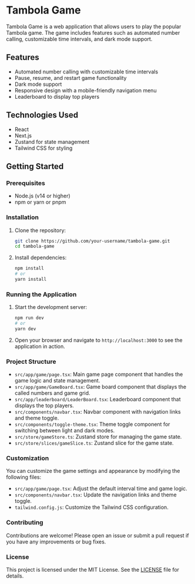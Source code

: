 # Tambola Game

Tambola Game is a web application that allows users to play the popular Tambola game. The game includes features such as automated number calling, customizable time intervals, and dark mode support.

## Features

- Automated number calling with customizable time intervals
- Pause, resume, and restart game functionality
- Dark mode support
- Responsive design with a mobile-friendly navigation menu
- Leaderboard to display top players

## Technologies Used

- React
- Next.js
- Zustand for state management
- Tailwind CSS for styling

## Getting Started

### Prerequisites

- Node.js (v14 or higher)
- npm or yarn or pnpm

### Installation

1. Clone the repository:

   ```bash
   git clone https://github.com/your-username/tambola-game.git
   cd tambola-game
   ```

2. Install dependencies:

   ```bash
   npm install
   # or
   yarn install
   ```

### Running the Application

1. Start the development server:

   ```bash
   npm run dev
   # or
   yarn dev
   ```

2. Open your browser and navigate to `http://localhost:3000` to see the application in action.

### Project Structure

- `src/app/game/page.tsx`: Main game page component that handles the game logic and state management.
- `src/app/game/GameBoard.tsx`: Game board component that displays the called numbers and game grid.
- `src/app/leaderboard/LeaderBoard.tsx`: Leaderboard component that displays the top players.
- `src/components/navbar.tsx`: Navbar component with navigation links and theme toggle.
- `src/components/toggle-theme.tsx`: Theme toggle component for switching between light and dark modes.
- `src/store/gameStore.ts`: Zustand store for managing the game state.
- `src/store/slices/gameSlice.ts`: Zustand slice for the game state.

### Customization

You can customize the game settings and appearance by modifying the following files:

- `src/app/game/page.tsx`: Adjust the default interval time and game logic.
- `src/components/navbar.tsx`: Update the navigation links and theme toggle.
- `tailwind.config.js`: Customize the Tailwind CSS configuration.

### Contributing

Contributions are welcome! Please open an issue or submit a pull request if you have any improvements or bug fixes.

### License

This project is licensed under the MIT License. See the [LICENSE](LICENSE) file for details.
